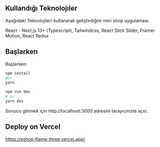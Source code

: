 ## Kullandığı Teknolojıler

Aşağıdaki Teknolojileri kullanarak geliştirdiğim mini shop uygulaması.

React - Next.js 13+ (Typescript),
Tailwindcss,
React Slick Slider,
Framer Motion,
React Redux

## Başlarken

Başlarken:

```bash
npm install
#or
yarn

npm run dev
# or
yarn dev
```

Sonucu görmek için http://localhost:3000 adresini tarayıcınızla açın.

## Deploy on Vercel

https://eshop-flame-three.vercel.app/
